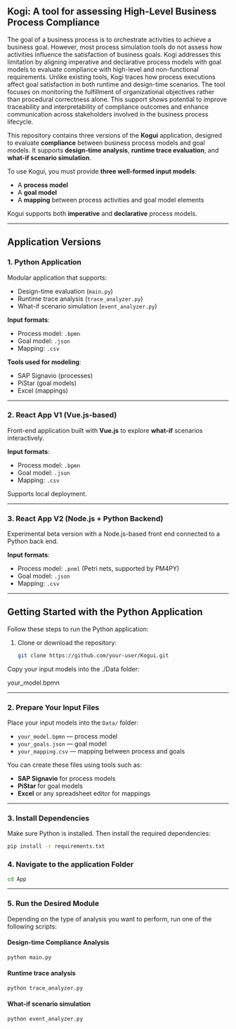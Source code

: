 ## Kogi: A tool for assessing High-Level Business Process Compliance

The goal of a business process is to orchestrate activities to achieve a business goal. However, most process simulation tools do not assess how activities influence the satisfaction of business goals. Kogi addresses this limitation by aligning imperative and declarative process models with goal models to evaluate compliance with high-level and non-functional requirements. Unlike existing tools, Kogi traces how process executions affect goal satisfaction in both runtime and design-time scenarios. The tool focuses on monitoring the fulfillment of organizational objectives rather than procedural correctness alone. This support shows potential to improve traceability and interpretability of compliance outcomes and enhance communication across stakeholders involved in the business process lifecycle.

This repository contains three versions of the **Kogui** application, designed to evaluate **compliance** between business process models and goal models. It supports **design-time analysis**, **runtime trace evaluation**, and **what-if scenario simulation**.

To use Kogui, you must provide **three well-formed input models**:
- A **process model**
- A **goal model**
- A **mapping** between process activities and goal model elements

Kogui supports both **imperative** and **declarative** process models.

---

##  Application Versions

### 1. Python Application

Modular application that supports:
-  Design-time evaluation (`main.py`)
-  Runtime trace analysis (`trace_analyzer.py`)
-  What-if scenario simulation (`event_analyzer.py`)

**Input formats**:
- Process model: `.bpmn`
- Goal model: `.json`
- Mapping: `.csv`

**Tools used for modeling**:
- SAP Signavio (processes)
- PiStar (goal models)
- Excel (mappings)

---

### 2. React App V1 (Vue.js-based)

Front-end application built with **Vue.js** to explore **what-if** scenarios interactively.

**Input formats**:
- Process model: `.bpmn`
- Goal model: `.json`
- Mapping: `.csv`

Supports local deployment.

---

### 3. React App V2 (Node.js + Python Backend)

Experimental beta version with a Node.js-based front end connected to a Python back end.

**Input formats**:
- Process model: `.pnml` (Petri nets, supported by PM4PY)
- Goal model: `.json`
- Mapping: `.csv`

---

##  Getting Started with the Python Application

Follow these steps to run the Python application:

1. Clone or download the repository:
   ```bash
   git clone https://github.com/your-user/Kogui.git

Copy your input models into the ./Data folder:

your_model.bpmn


---

### 2. Prepare Your Input Files

Place your input models into the `Data/` folder:

- `your_model.bpmn` — process model  
- `your_goals.json` — goal model  
- `your_mapping.csv` — mapping between process and goals  

You can create these files using tools such as:
- **SAP Signavio** for process models
- **PiStar** for goal models
- **Excel** or any spreadsheet editor for mappings

---

### 3. Install Dependencies

Make sure Python is installed. Then install the required dependencies:

```bash
pip install -r requirements.txt
```

### 4. Navigate to the application Folder
```bash
cd App
```

---

### 5. Run the Desired Module

Depending on the type of analysis you want to perform, run one of the following scripts:

####  Design-time Compliance Analysis

```bash
python main.py
```

####  Runtime trace analysis

```bash
python trace_analyzer.py
```

####  What-if scenario simulation
```bash
python event_analyzer.py
```










